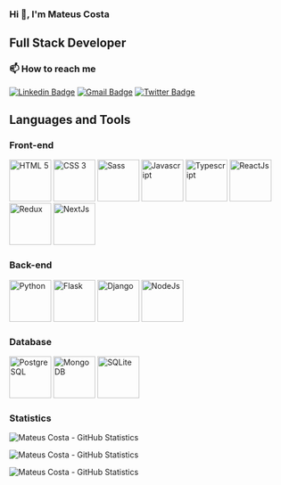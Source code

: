 ### Hi 👋, I'm Mateus Costa

## Full Stack Developer

### 📫 How to reach me

[![Linkedin Badge](https://img.shields.io/badge/-Mateus%20Costa-0A66C2?style=flat-square&logo=Linkedin&logoColor=white&link=https://www.linkedin.com/in/-mateus-costa/)](https://www.linkedin.com/in/-mateus-costa/) [![Gmail Badge](https://img.shields.io/badge/-mateusdsilvacosta@gmail.com-DC4D42?style=flat-square&logo=Gmail&logoColor=white&link=mailto:mateusdsilvacosta@gmail.com)](mateusdsilvacosta@gmail.com) [![Twitter Badge](https://img.shields.io/badge/-_CostaMatthew-1A91DA?style=flat-square&labelColor=1A91DA&logo=twitter&logoColor=white&link=https://twitter.com/_CostaMatthew)](https://twitter.com/_CostaMatthew) 

## Languages and Tools

### Front-end
<img src="https://upload.wikimedia.org/wikipedia/commons/6/61/HTML5_logo_and_wordmark.svg" alt="HTML 5" width="75" height="75" />
<img src="https://upload.wikimedia.org/wikipedia/commons/d/d5/CSS3_logo_and_wordmark.svg" alt="CSS 3" width="75" height="75" />
<img src="https://upload.wikimedia.org/wikipedia/commons/9/96/Sass_Logo_Color.svg" alt="Sass" width="75" height="75" />
<img src="https://upload.wikimedia.org/wikipedia/commons/9/99/Unofficial_JavaScript_logo_2.svg" alt="Javascript" width="75" height="75" />
<img src="https://iconape.com/wp-content/files/fh/110909/png/typescript.png" alt="Typescript" width="75" height="75" />
<img src="https://cdn4.iconfinder.com/data/icons/logos-3/600/React.js_logo-4096.png" alt="ReactJs" width="75" height="75" />
<img src="https://cdn.iconscout.com/icon/free/png-256/redux-283024.png" alt="Redux" width="75" height="75" />
<img src="https://upload.wikimedia.org/wikipedia/commons/8/8e/Nextjs-logo.svg" alt="NextJs" width="75" height="75" />

### Back-end
<img src="https://cdn.iconscout.com/icon/free/png-256/python-3628999-3030224.png" alt="Python" width="75" height="75" />
<img src="https://spng.subpng.com/20180829/okc/kisspng-flask-python-web-framework-representational-state-flask-stickker-5b86feeb86e8a1.1534670415355737395526.jpg" alt="Flask" width="75" height="75" />
<img src="https://cdn.iconscout.com/icon/free/png-256/django-12-1175186.png" alt="Django" width="75" height="75" />
<img src="https://cdn.iconscout.com/icon/free/png-256/nodejs-2-226035.png" alt="NodeJs" width="75" height="75" />


### Database
<img src="https://cdn.iconscout.com/icon/free/png-256/postgresql-11-1175122.png" alt="PostgreSQL" width="75" height="75" />
<img src="https://cdn.iconscout.com/icon/free/png-256/mongodb-5-1175140.png" alt="MongoDB" width="75" height="75" />
<img src="https://cdn.iconscout.com/icon/free/png-256/sqlite-282687.png" alt="SQLite" width="75" height="75" />

### Statistics
<p>
	<img align="center" src="https://github-readme-stats.vercel.app/api/top-langs?username=costamatthew&show_icons=true&locale=en&layout=compact" alt="Mateus Costa - GitHub Statistics"/>
</p>

<p>
	 <img align="center" src="https://github-readme-stats.vercel.app/api?username=costamatthew&show_icons=true&line_height=27" alt="Mateus Costa - GitHub Statistics"/>
</p>

<p align="left"> 
	<img src="https://komarev.com/ghpvc/?username=costamatthew&label=Profile%20views&color=0e75b6&style=flat" alt="Mateus Costa - GitHub Statistics" /> 
</p>
